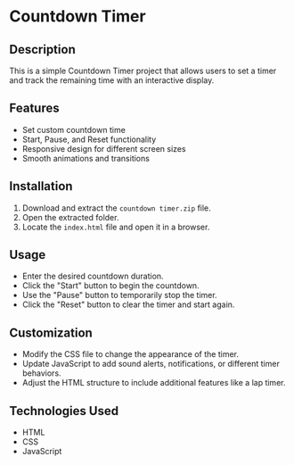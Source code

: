 # Countdown Timer

## Description
This is a simple Countdown Timer project that allows users to set a timer and track the remaining time with an interactive display.

## Features
- Set custom countdown time
- Start, Pause, and Reset functionality
- Responsive design for different screen sizes
- Smooth animations and transitions

## Installation
1. Download and extract the `countdown timer.zip` file.
2. Open the extracted folder.
3. Locate the `index.html` file and open it in a browser.

## Usage
- Enter the desired countdown duration.
- Click the "Start" button to begin the countdown.
- Use the "Pause" button to temporarily stop the timer.
- Click the "Reset" button to clear the timer and start again.

## Customization
- Modify the CSS file to change the appearance of the timer.
- Update JavaScript to add sound alerts, notifications, or different timer behaviors.
- Adjust the HTML structure to include additional features like a lap timer.

## Technologies Used
- HTML
- CSS
- JavaScript

